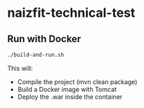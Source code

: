 # naizfit-technical-test

## Run with Docker

```bash
./build-and-run.sh
```

This will:
- Compile the project (mvn clean package)
- Build a Docker image with Tomcat
- Deploy the .war inside the container